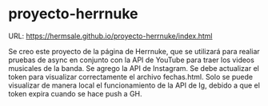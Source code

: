 # proyecto-herrnuke
URL: https://hermsale.github.io/proyecto-herrnuke/index.html

Se creo este proyecto de la página de Herrnuke, que se utilizará para realiar pruebas de async en conjunto con la API de YouTube para traer los videos musicales de la banda. 
Se agrego la API de Instagram. Se debe actualizar el token para visualizar correctamente el archivo fechas.html. Solo se puede visualizar de manera local el funcionamiento de la API de Ig, debido a que el token expira cuando se hace push a GH. 
